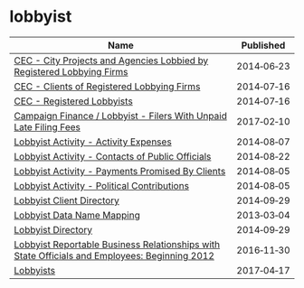 # lobbyist

Name | Published
---- | ---------
[CEC - City Projects and Agencies Lobbied by Registered Lobbying Firms](../datasets/4xuf-944h.md) | 2014&#x2011;06&#x2011;23
[CEC - Clients of Registered Lobbying Firms](../datasets/9z5d-hgrh.md) | 2014&#x2011;07&#x2011;16
[CEC - Registered Lobbyists](../datasets/j4zm-9kqu.md) | 2014&#x2011;07&#x2011;16
[Campaign Finance / Lobbyist - Filers With Unpaid Late Filing Fees](../datasets/mwws-zd4b.md) | 2017&#x2011;02&#x2011;10
[Lobbyist Activity - Activity Expenses](../datasets/rvdt-bv57.md) | 2014&#x2011;08&#x2011;07
[Lobbyist Activity - Contacts of Public Officials](../datasets/hr5m-xnxc.md) | 2014&#x2011;08&#x2011;22
[Lobbyist Activity - Payments Promised By Clients](../datasets/s2fy-y3my.md) | 2014&#x2011;08&#x2011;05
[Lobbyist Activity - Political Contributions](../datasets/sa8r-purn.md) | 2014&#x2011;08&#x2011;05
[Lobbyist Client Directory](../datasets/u4y3-k4vs.md) | 2014&#x2011;09&#x2011;29
[Lobbyist Data Name Mapping](../datasets/u89s-bsxm.md) | 2013&#x2011;03&#x2011;04
[Lobbyist Directory](../datasets/exbu-si57.md) | 2014&#x2011;09&#x2011;29
[Lobbyist Reportable Business Relationships with State Officials and Employees: Beginning 2012](../datasets/jtad-7m6s.md) | 2016&#x2011;11&#x2011;30
[Lobbyists](../datasets/bqav-9x6a.md) | 2017&#x2011;04&#x2011;17

